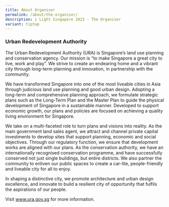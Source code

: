 ```yaml
---
title: About Organiser
permalink: /about/the-organiser/
description: i Light Singapore 2023 - The Organiser
variant: tiptap
---
```

<h3>Urban Redevelopment Authority</h3>
<p>The Urban Redevelopment Authority (URA) is Singapore’s land use planning
and conservation agency. Our mission is “to make Singapore a great city
to live, work and play”. We strive to create an endearing home and a vibrant
city through long-term planning and innovation, in partnership with the
community.</p>
<p>We have transformed Singapore into one of the most liveable cities in
Asia through judicious land use planning and good urban design. Adopting
a long-term and comprehensive planning approach, we formulate strategic
plans such as the Long-Term Plan and the Master Plan to guide the physical
development of Singapore in a sustainable manner. Developed to support
economic growth, our plans and policies are focused on achieving a quality
living environment for Singapore.</p>
<p>We take on a multi-faceted role to turn plans and visions into reality.
As the main government land sales agent, we attract and channel private
capital investments to develop sites that support planning, economic and
social objectives. Through our regulatory function, we ensure that development
works are aligned with our plans. As the conservation authority, we have
an internationally recognised conservation programme, and have successfully
conserved not just single buildings, but entire districts. We also partner
the community to enliven our public spaces to create a car-lite, people-friendly
and liveable city for all to enjoy.</p>
<p>In shaping a distinctive city, we promote architecture and urban design
excellence, and innovate to build a resilient city of opportunity that
fulfils the aspirations of our people.</p>
<p>Visit <a href="http://www.ura.gov.sg" rel="noopener noreferrer nofollow" target="_blank">www.ura.gov.sg</a> for
more information.</p>
<p></p>